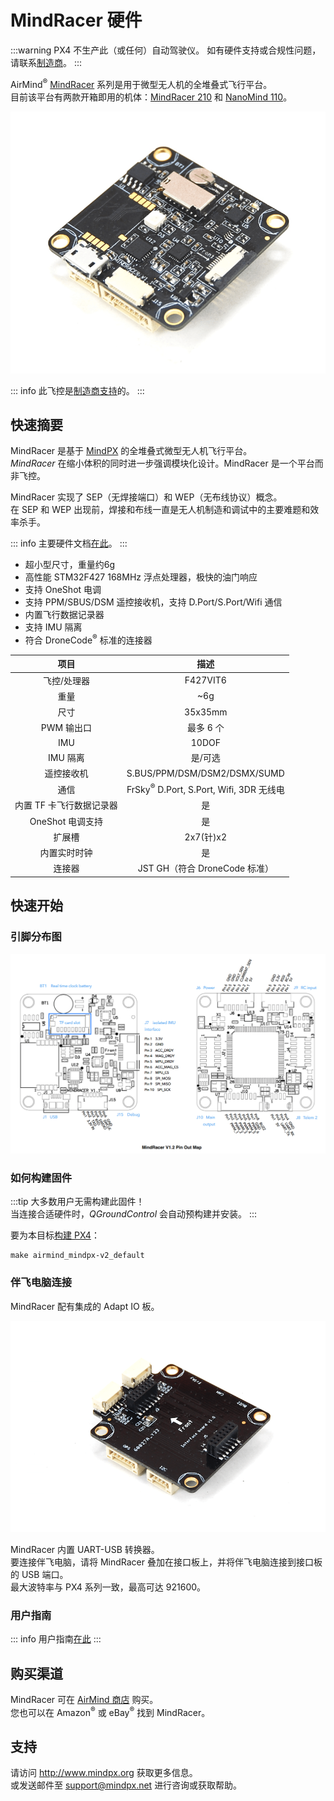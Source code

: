 # MindRacer 硬件

:::warning
PX4 不生产此（或任何）自动驾驶仪。
如有硬件支持或合规性问题，请联系[制造商](http://mindpx.net)。
:::

AirMind<sup>&reg;</sup> [MindRacer](http://mindpx.net) 系列是用于微型无人机的全堆叠式飞行平台。  
目前该平台有两款开箱即用的机体：[MindRacer 210](../complete_vehicles_mc/mindracer210.md) 和 [NanoMind 110](../complete_vehicles_mc/nanomind110.md)。

![MindRacer](../../assets/hardware/hardware-mindracer.png)

::: info
此飞控是[制造商支持](../flight_controller/autopilot_manufacturer_supported.md)的。
:::

## 快速摘要

MindRacer 是基于 [MindPX](../flight_controller/mindpx.md) 的全堆叠式微型无人机飞行平台。  
_MindRacer_ 在缩小体积的同时进一步强调模块化设计。MindRacer 是一个平台而非飞控。

MindRacer 实现了 SEP（无焊接端口）和 WEP（无布线协议）概念。  
在 SEP 和 WEP 出现前，焊接和布线一直是无人机制造和调试中的主要难题和效率杀手。

::: info
主要硬件文档[在此](http://mindpx.net/assets/accessories/mindracer_spec_v1.2.pdf)。
:::

- 超小型尺寸，重量约6g  
- 高性能 STM32F427 168MHz 浮点处理器，极快的油门响应  
- 支持 OneShot 电调  
- 支持 PPM/SBUS/DSM 遥控接收机，支持 D.Port/S.Port/Wifi 通信  
- 内置飞行数据记录器  
- 支持 IMU 隔离  
- 符合 DroneCode<sup>&reg;</sup> 标准的连接器  

|                    项目                    |                      描述                      |
| :----------------------------------------: | :--------------------------------------------: |
|        飞控/处理器         |                       F427VIT6                       |
|                   重量                   |                          ~6g                         |
|                 尺寸                  |                        35x35mm                       |
|                PWM 输出口                 |                       最多 6 个                      |
|                    IMU                    |                         10DOF                        |
|               IMU 隔离               |                     是/可选                      |
|               遥控接收机               |             S.BUS/PPM/DSM/DSM2/DSMX/SUMD             |
|                 通信                  | FrSky<sup>&reg;</sup> D.Port, S.Port, Wifi, 3DR 无线电 |
| 内置 TF 卡飞行数据记录器 |                          是                          |
|             OneShot 电调支持             |                          是                          |
|              扩展槽              |                      2x7(针)x2                      |
|          内置实时时钟          |                          是                          |
|                 连接器                  |      JST GH（符合 DroneCode 标准）       |

## 快速开始

### 引脚分布图

![Mindracer 引脚图](../../assets/hardware/hardware-mindracer-pinout.png)

### 如何构建固件

:::tip
大多数用户无需构建此固件！  
当连接合适硬件时，_QGroundControl_ 会自动预构建并安装。
:::

要为本目标[构建 PX4](../dev_setup/building_px4.md)：

```
make airmind_mindpx-v2_default
```

### 伴飞电脑连接

MindRacer 配有集成的 Adapt IO 板。

![集成的 Adapt IO 板](../../assets/hardware/hardware-mindracer-conn.png)

MindRacer 内置 UART-USB 转换器。  
要连接伴飞电脑，请将 MindRacer 叠加在接口板上，并将伴飞电脑连接到接口板的 USB 端口。  
最大波特率与 PX4 系列一致，最高可达 921600。

### 用户指南

::: info
用户指南[在此](http://mindpx.net/assets/accessories/mindracer_user_guide_v1.2.pdf)
:::

## 购买渠道

MindRacer 可在 [AirMind 商店](http://drupal.xitronet.com/?q=catalog) 购买。  
您也可以在 Amazon<sup>&reg;</sup> 或 eBay<sup>&reg;</sup> 找到 MindRacer。

## 支持

请访问 http://www.mindpx.org 获取更多信息。  
或发送邮件至 [support@mindpx.net](mailto::support@mindpx.net) 进行咨询或获取帮助。